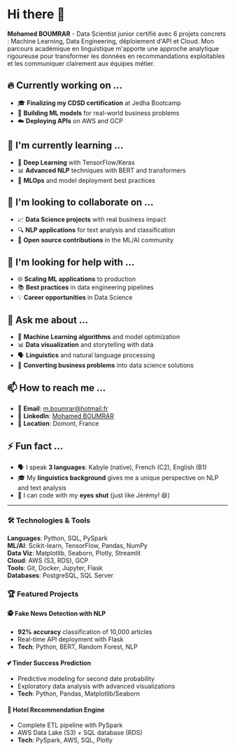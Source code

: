 # Hi there 👋

**Mohamed BOUMRAR** - Data Scientist junior certifié avec 6 projets concrets : Machine Learning, Data Engineering, déploiement d'API et Cloud. Mon parcours académique en linguistique m'apporte une approche analytique rigoureuse pour transformer les données en recommandations exploitables et les communiquer clairement aux équipes métier.

## 🔥 Currently working on ...
- 🎓 **Finalizing my CDSD certification** at Jedha Bootcamp
- 🤖 **Building ML models** for real-world business problems  
- ☁️ **Deploying APIs** on AWS and GCP

## 🌱 I'm currently learning ...
- 🧠 **Deep Learning** with TensorFlow/Keras
- 📊 **Advanced NLP** techniques with BERT and transformers
- 🚀 **MLOps** and model deployment best practices

## 👯 I'm looking to collaborate on ...
- 📈 **Data Science projects** with real business impact
- 🔍 **NLP applications** for text analysis and classification
- 🤝 **Open source contributions** in the ML/AI community

## 🤔 I'm looking for help with ...
- 🌐 **Scaling ML applications** to production
- 📚 **Best practices** in data engineering pipelines
- 💡 **Career opportunities** in Data Science

## 💬 Ask me about ...
- 🔬 **Machine Learning algorithms** and model optimization
- 📊 **Data visualization** and storytelling with data
- 🗣️ **Linguistics** and natural language processing
- 🎯 **Converting business problems** into data science solutions

## 📫 How to reach me ...
- 📧 **Email**: m.boumrar@hotmail.fr
- 💼 **LinkedIn**: [Mohamed BOUMRAR](https://www.linkedin.com/in/mohamedboumrar-84b704131)
- 📍 **Location**: Domont, France

## ⚡ Fun fact ...
- 🗣️ I speak **3 languages**: Kabyle (native), French (C2), English (B1)
- 🎓 My **linguistics background** gives me a unique perspective on NLP and text analysis
- 🎯 I can code with my **eyes shut** (just like Jérémy! 😄)

---

### 🛠️ Technologies & Tools

**Languages**: Python, SQL, PySpark  
**ML/AI**: Scikit-learn, TensorFlow, Pandas, NumPy  
**Data Viz**: Matplotlib, Seaborn, Plotly, Streamlit  
**Cloud**: AWS (S3, RDS), GCP  
**Tools**: Git, Docker, Jupyter, Flask  
**Databases**: PostgreSQL, SQL Server  

### 🏆 Featured Projects

#### 🕵️ Fake News Detection with NLP
- **92% accuracy** classification of 10,000 articles
- Real-time API deployment with Flask
- **Tech**: Python, BERT, Random Forest, NLP

#### 💕 Tinder Success Prediction
- Predictive modeling for second date probability
- Exploratory data analysis with advanced visualizations
- **Tech**: Python, Pandas, Matplotlib/Seaborn

#### 🏨 Hotel Recommendation Engine
- Complete ETL pipeline with PySpark
- AWS Data Lake (S3) + SQL database (RDS)  
- **Tech**: PySpark, AWS, SQL, Plotly
